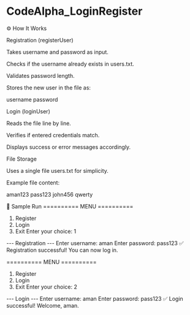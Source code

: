 # CodeAlpha_LoginRegister
⚙️ How It Works

Registration (registerUser)

Takes username and password as input.

Checks if the username already exists in users.txt.

Validates password length.

Stores the new user in the file as:

username password


Login (loginUser)

Reads the file line by line.

Verifies if entered credentials match.

Displays success or error messages accordingly.

File Storage

Uses a single file users.txt for simplicity.

Example file content:

aman123 pass123
john456 qwerty

🧠 Sample Run
========== MENU ==========
1. Register
2. Login
3. Exit
Enter your choice: 1

--- Registration ---
Enter username: aman
Enter password: pass123
✅ Registration successful! You can now log in.

========== MENU ==========
1. Register
2. Login
3. Exit
Enter your choice: 2

--- Login ---
Enter username: aman
Enter password: pass123
✅ Login successful! Welcome, aman.
